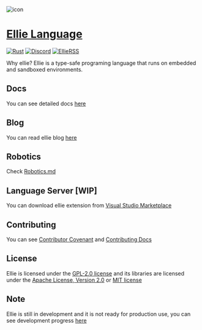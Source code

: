 ![icon](https://www.ellie-lang.org/brand/TextIcon/EllieTextIcon@0,33x.png)

# [Ellie Language](https://www.ellie-lang.org)

[![Rust](https://github.com/behemehal/Ellie-Language/actions/workflows/rust.yml/badge.svg)](https://github.com/behemehal/Ellie-Language/actions/workflows/rust.yml) [![Discord](https://badgen.net/badge/icon/discord?icon=discord&label)](https://discord.gg/CpxCzQ9y8S) [![EllieRSS](https://img.shields.io/static/v1?label=EllieRSS&message=RSS%20Feed&color=orange&logo=rss)](https://www.ellie-lang.org/rss)

Why ellie? Ellie is a type-safe programing language that runs on embedded and sandboxed environments.

## Docs

You can see detailed docs [here](https://docs.ellie-lang.org)

## Blog

You can read ellie blog [here](https://www.ellie-lang.org/blog)

## Robotics

Check [Robotics.md](./Robotics.md)

## Language Server [WIP]

You can download ellie extension from [Visual Studio Marketplace](https://marketplace.visualstudio.com/items?itemName=behemehal.ellie-lang)

## Contributing

You can see [Contributor Covenant](https://www.contributor-covenant.org/version/2/1/code_of_conduct.html) and [Contributing Docs](./contributing.md)

## License

Ellie is licensed under the [GPL-2.0 license](./LICENSE) and its libraries are licensed under the [Apache License, Version 2.0](http://apache.org/licenses/LICENSE-2.0) or [MIT license](https://opensource.org/licenses/MIT)

## Note
Ellie is still in development and it is not ready for production use, you can see development progress [here](https://www.ellie-lang.org/blog)
